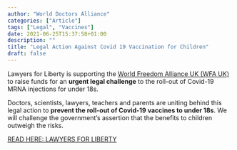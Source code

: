 ```yaml
---
author: "World Doctors Alliance"
categories: ["Article"]
tags: ["Legal", "Vaccines"]
date: 2021-06-25T15:37:58+01:00
description: ""
title: "Legal Action Against Covid 19 Vaccination for Children"
draft: false
---
```


Lawyers for Liberty is supporting the [World Freedom Alliance UK (WFA UK)](https://worldfreedomalliance.org/uk/)  to raise funds for an **urgent legal challenge** to the roll-out of Covid-19 MRNA injections for under 18s.   

Doctors, scientists, lawyers, teachers and parents are uniting behind this legal action to **prevent the roll-out of Covid-19 vaccines to under 18s**. We will challenge the government’s assertion that the benefits to children outweigh the risks.  

[READ HERE: LAWYERS FOR LIBERTY](https://lawyersforliberty.uk/2021/06/22/child-vaccines-case/)
